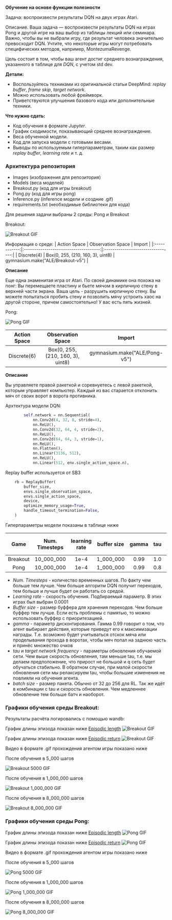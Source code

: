 **Обучение на основе функции полезности**

Задача: воспроизвести результаты DQN на двух играх Atari.

Описание. Ваша задача — воспроизвести результаты DQN на играх Pong и другой игре на ваш выбор из таблицы лекций или семинара. Важно, чтобы вы не выбрали игру, где результат человека значительно превосходит DQN. Учтите, что некоторые игры могут потребовать специфических методов, например, MontezumaRevenge.

Цель состоит в том, чтобы ваш агент достиг среднего вознаграждения, указанного в таблице для *DQN*, с учетом std dev.

**Детали:**

* Воспользуйтесь техниками из оригинальной статьи DeepMind: *replay buffer*, *frame skip*, *target network*.
* Можно использовать любой фреймворк.
* Приветствуются улучшения базового кода или дополнительные техники.
  
**Что нужно сдать:**

* Код обучения в формате *Jupyter*.
* График сходимости, показывающий среднее вознаграждение.
* Веса обученной модели.
* Код для запуска модели с готовыми весами.
* Выводы по используемым гиперпараметрам, таким как размер *replay buffer*, *learning rate* и т. д.

### Архитектура репозитория
- Images (изображения для репозитория)
- Models (веса моделей)
- Breakout.py (код для игры breakout)
- Pong.py (код для игры pong)
- Inference.py (inference модели и создние .gif)
- requirements.txt (необходимые библиотеки для кода)

Для решения задачи выбраны 2 среды: Pong и Breakout

Breakout:

![Breakout GIF](https://gymnasium.farama.org/_images/breakout.gif)

Информация о среде:
| Action Space |          Observation Space            |              Import               |
|:------------:|:-------------------------------------:|:---------------------------------:|
| Discrete(4)  |   Box(0, 255, (210, 160, 3), uint8)   | gymnasium.make("ALE/Breakout-v5") |

**Описание**

Еще одна знаменитая игра от Atari. По своей динамике она похожа на понг: Вы перемещаете пластину и бьете мячом в кирпичную стену в верхней части экрана. Ваша цель - разрушить кирпичную стену. Вы можете попытаться пробить стену и позволить мячу устроить хаос на другой стороне, причем самостоятельно! У вас есть пять жизней.

Pong:

![Pong GIF](https://gymnasium.farama.org/_images/pong.gif)

| Action Space |          Observation Space            |              Import               |
|:------------:|:-------------------------------------:|:---------------------------------:|
| Discrete(6)  | Box(0, 255, (210, 160, 3), uint8)     | gymnasium.make("ALE/Pong-v5") |

**Описание**

Вы управляете правой ракеткой и соревнуетесь с левой ракеткой, которым управляет компьютер. Каждый из вас старается отклонить мяч от своих ворот в ворота противника.

Архтектура модели DQN:
```python
        self.network = nn.Sequential(
            nn.Conv2d(4, 32, 8, stride=4),
            nn.ReLU(),
            nn.Conv2d(32, 64, 4, stride=2),
            nn.ReLU(),
            nn.Conv2d(64, 64, 3, stride=1),
            nn.ReLU(),
            nn.Flatten(),
            nn.Linear(3136, 512),
            nn.ReLU(),
            nn.Linear(512, env.single_action_space.n),
```

Replay buffer используется от SB3
```python
    rb = ReplayBuffer(
        buffer_size,
        envs.single_observation_space,
        envs.single_action_space,
        device,
        optimize_memory_usage=True,
        handle_timeout_termination=False,
    )
```

Гиперпараметры модели показаны в таблице ниже



| Game         | Num. Timesteps | learning rate  | buffer size   |     gamma    |       tau      |  target network frequency | batch size |
|:------------:|:--------------:|:--------------:|:-------------:|:------------:|:--------------:|:-------------------------:|:----------:|
| Breakout     | 10_000_000     | 1e-4           | 1_000_000     | 0.99         | 1.0            | 1000                      | 32         |
| Pong         | 10_000_000     | 1e-4           | 1_000_000     | 0.99         | 0.8            | 800                       | 32         |

- *Num. Timesteps* - количество временных шагов. По факту чем больше тем лучше. Чем больше алгоритм DQN получит переходов, тем больше и лучше будет он работать со средой.
- *Learning rate* - скорость обучения. Подбираемый параметр. В этих играх был выбран 0.0001
- *Buffer size* -  размер буффера для хранения переходов. Чем больше буффер тем лучше. Если есть проблемы с памятью, то можно использовать буффер с приоритезацией.
- *gammа* - параметр дисконтирования. Гамма 0.99 говорит о том, что агент выбирает действия, которые приведут его к максимизации награды. Т.е. возможно будет учитываться отскок мяча или проделывания прохода в воротах, чтобы мяч попал на заднюю часть и принёс множество очков
- *tau* и *target network frequency* - параметры обновления обучаемой сети. Чем выше скорость обновления, там меньше tau, т.е. мы делаем предположение, что прирост не большой и q сеть будет обучаться стабильно. В обратном случае, при малой скорости обновления сети мы релаксируем tau, чтобы большие изменения не повлияли на обучения агента.
- *batch size* - размер пакета. Обычно от 32 до 256 для RL. Так же идёт в комбинации с tau и скорость обновления. Чем медленнее обновление тем больше батч и наоборот. 


### Графики обучения среды Breakout:

Результаты расчёта логировались с помощью wandb:

График длины эпизода показан ниже [Episodic length](https://wandb.ai/starkirill90/Homework_2/reports/charts-episodic_length-24-03-17-16-12-40---Vmlldzo3MTg2NDUz?accessToken=ihdyijeyjk10vksxpboaz2q2f1y3rrf4zryn1hmlt1w5kqwqck8crmiua4a7e8ke)
![Breakout GIF](./Images/breakout_episode_length.png)

График длины эпизода показан ниже [Episodic return](https://wandb.ai/starkirill90/Homework_2/reports/charts-episodic_return-24-03-17-16-13-12---Vmlldzo3MTg2NDU2?accessToken=sls2soistu6kuu3fvotkspm4jhnj1mtgatia7b3qgp4ul2f5zwp9d544vyv2f5pr)
![Breakout GIF](./Images/breakout_episode_return.png)

Видео в формате .gif прохождения агентом игры показано ниже

После обучения в 5_000 шагов

![Breakout 5000 GIF](./video/BreakOut_5000.gif)

После обучения в 1_000_000 шагов

![Breakout 1_000_000 GIF](./video/BreakOut_1000000.gif)

После обучения в 8_000_000 шагов

![Breakout 8_000_000 GIF](./video/BreakOut_8000000.gif)

### Графики обучения среды Pong:

График длины эпизода показан ниже [Episodic length](https://wandb.ai/starkirill90/Homework_2/reports/charts-episodic_length-24-03-17-16-12-40---Vmlldzo3MTg2NDUz?accessToken=ihdyijeyjk10vksxpboaz2q2f1y3rrf4zryn1hmlt1w5kqwqck8crmiua4a7e8ke)
![Pong GIF](./Images/pong_episode_length.png)

График длины эпизода показан ниже [Episodic return](https://wandb.ai/starkirill90/Homework_2/reports/charts-episodic_return-24-03-17-16-13-12---Vmlldzo3MTg2NDU2?accessToken=sls2soistu6kuu3fvotkspm4jhnj1mtgatia7b3qgp4ul2f5zwp9d544vyv2f5pr)
![Pong GIF](./Images/pong_episode_return.png)

Видео в формате .gif прохождения агентом игры показано ниже

После обучения в 5_000 шагов

![Pong 5000 GIF](./video/Pong_5000.gif)

После обучения в 1_000_000 шагов

![Pong 1_000_000 GIF](./video/Pong_1000000.gif)

После обучения в 8_000_000 шагов

![Pong 8_000_000 GIF](./video/Pong_8000000.gif)


